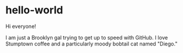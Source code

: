 # hello-world
Hi everyone!

I am just a Brooklyn gal trying to get up to speed with GitHub. I love Stumptown coffee and a particularly moody bobtail cat named "Diego."
